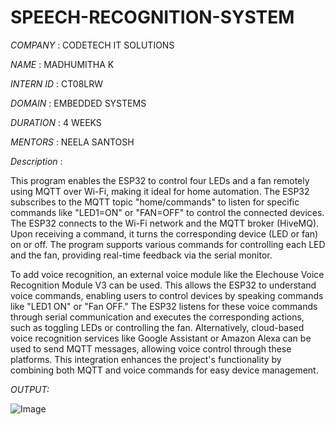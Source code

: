 # SPEECH-RECOGNITION-SYSTEM

*COMPANY* : CODETECH IT SOLUTIONS

*NAME* : MADHUMITHA K

*INTERN ID* : CT08LRW

*DOMAIN* : EMBEDDED SYSTEMS

*DURATION* : 4 WEEKS

*MENTORS* : NEELA SANTOSH

*Description* :

This program enables the ESP32 to control four LEDs and a fan remotely using MQTT over Wi-Fi, making it ideal for home automation. The ESP32 subscribes to the MQTT topic "home/commands" to listen for specific commands like "LED1=ON" or "FAN=OFF" to control the connected devices. The ESP32 connects to the Wi-Fi network and the MQTT broker (HiveMQ). Upon receiving a command, it turns the corresponding device (LED or fan) on or off. The program supports various commands for controlling each LED and the fan, providing real-time feedback via the serial monitor. 

To add voice recognition, an external voice module like the Elechouse Voice Recognition Module V3 can be used. This allows the ESP32 to understand voice commands, enabling users to control devices by speaking commands like "LED1 ON" or "Fan OFF." The ESP32 listens for these voice commands through serial communication and executes the corresponding actions, such as toggling LEDs or controlling the fan. Alternatively, cloud-based voice recognition services like Google Assistant or Amazon Alexa can be used to send MQTT messages, allowing voice control through these platforms. This integration enhances the project's functionality by combining both MQTT and voice commands for easy device management.

*OUTPUT:*

![Image](https://github.com/user-attachments/assets/4a36ddd6-c5cc-4e97-8c08-2affbe9dd09c)



